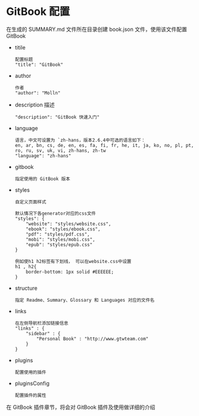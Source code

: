 # GitBook 配置

在生成的 SUMMARY.md 文件所在目录创建 book.json 文件，使用该文件配置 GitBook

* titile

  ````
  配置标题
  "title": "GitBook"
  ````

* author

  ````
  作者
  "author": "Molln"
  ````

* description  描述

  ````
  "description": "GitBook 快速入门"
  ````

* language

  ````
  语言，中文可设置为 `zh-hans，版本2.6.4中可选的语言如下：
  en, ar, bn, cs, de, en, es, fa, fi, fr, he, it, ja, ko, no, pl, pt, ro, ru, sv, uk, vi, zh-hans, zh-tw
  "language": "zh-hans"
  ````

* gitbook

  ````
  指定使用的 GitBook 版本
  ````

* styles

  ````
  自定义页面样式
  
  默认情况下各generator对应的css文件
  "styles": {
      "website": "styles/website.css",
      "ebook": "styles/ebook.css",
      "pdf": "styles/pdf.css",
      "mobi": "styles/mobi.css",
      "epub": "styles/epub.css"
  }
  
  例如使h1 h2标签有下划线， 可以在website.css中设置
  h1 , h2{
      border-bottom: 1px solid #EEEEEE;
  }
  ````

* structure

  ```
  指定 Readme、Summary、Glossary 和 Languages 对应的文件名
  ```

* links

  ````
  在左侧导航栏添加链接信息
  "links" : {
      "sidebar" : {
          "Personal Book" : "http://www.gtwteam.com"
      }
  }
  ````

* plugins

  ````
  配置使用的插件
  ````

* pluginsConfig

  ````
  配置插件的属性
  ````


在 GitBook 插件章节，将会对 GitBook 插件及使用做详细的介绍

